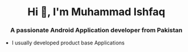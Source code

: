 <h1 align="center">Hi 👋, I'm Muhammad Ishfaq</h1>
<h3 align="center">A passionate Android Application developer from Pakistan</h3>

- I usually developed product base Applications 
